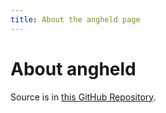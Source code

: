 ```yaml
---
title: About the angheld page
---
```


# About angheld

Source is in [this GitHub Repository](https://github.com/angheld/angheld.github.io).